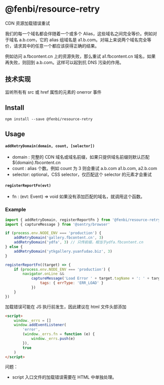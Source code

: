 # @fenbi/resource-retry

CDN 资源加载错误重试

我们的每一个域名都会伴随着一个或多个 Alias，这些域名之间完全等价。例如对于域名 a.b.com，它的 alias 组域名是 a1.b.com。对端上来说两个域名完全等价，请求其中的任意一个都应该获得正确的结果。

例如访问 a.fbcontent.cn 上的资源失败，那么重试 a1.fbcontent.cn 域名，如果再失败，则回到 a.b.com。这样可以起到抗 DNS 污染的作用。

## 技术实现

监听所有有 src 或 href 属性的元素的 onerror 事件

## Install

```
npm install --save @fenbi/resource-retry
```

## Usage

#### `addRetryDomain(domain, count, [selector])`

-   domain : 完整的 CDN 域名或域名前缀，如果只提供域名前缀则默认匹配${domain}.fbcontent.cn
-   count : alias 个数。例如 count 为 3 则会重试 a.b.com a1.b.com, a2.b.com
-   selector: optional，CSS selector，仅匹配这个 selector 的元素才会重试

#### `registerReportFn(evt)`

-   fn : (evt: Event) => void
    如果没有添加匹配的域名，就调用这个函数。

### Example

```javascript
import { addRetryDomain, registerReportFn } from '@fenbi/resource-retry'
import { captureMessage } from '@sentry/browser'

if (process.env.NODE_ENV === 'production') {
    addRetryDomain('gallery.fbcontent.cn', 3)
    addRetryDomain('ydfa', 3) // 只传前缀，相当于ydfa.fbcontent.cn
} else {
    addRetryDomain('ytkgallery.yuanfudao.biz', 3)
}

registerReportFn((target) => {
    if (process.env.NODE_ENV === 'production') {
        navigator.onLine &&
            captureMessage('Load Error ' + target.tagName + ': ' + target.src || target.href, {
                tags: { errType: 'ERR_LOAD' }
            })
    }
})
```

加载错误可能在 JS 执行前发生，因此建议在 html 文件头部添加

```html
<script>
    window._errs = []
    window.addEventListener(
        'error',
        (window._errs.fn = function (e) {
            window._errs.push(e)
        }),
        true
    )
</script>
```

问题：

-   script 入口文件的加载错误需要在 HTML 中单独处理。